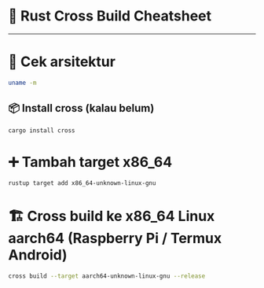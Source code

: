 # 🦀 Rust Cross Build Cheatsheet
---

# 📌 Cek arsitektur
```bash
uname -m
```

## 📦 Install cross (kalau belum)
```bash
cargo install cross
```

# ➕ Tambah target x86_64
```bash
rustup target add x86_64-unknown-linux-gnu  
```

# 🏗️ Cross build ke x86_64 Linux aarch64 (Raspberry Pi / Termux Android)
```bash
cross build --target aarch64-unknown-linux-gnu --release
```
